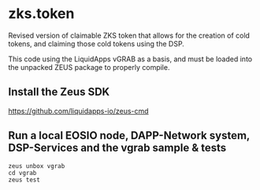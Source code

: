 # zks.token

Revised version of claimable ZKS token that allows for the creation of cold tokens, and claiming those cold tokens using the DSP.

This code using the LiquidApps vGRAB as a basis, and must be loaded into the unpacked ZEUS package to properly compile.

## Install the Zeus SDK

https://github.com/liquidapps-io/zeus-cmd

## Run a local EOSIO node, DAPP-Network system, DSP-Services and the vgrab sample & tests
```
zeus unbox vgrab
cd vgrab
zeus test
```
